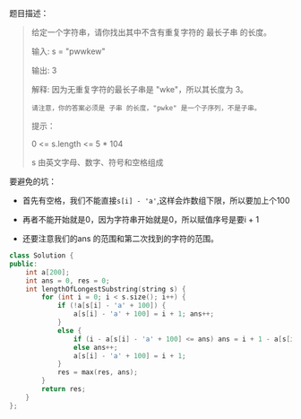 题目描述：

> 给定一个字符串，请你找出其中不含有重复字符的 最长子串 的长度。
>
> 输入: s = "pwwkew"
> 
> 输出: 3
> 
> 解释: 因为无重复字符的最长子串是 "wke"，所以其长度为 3。
>    
>     请注意，你的答案必须是 子串 的长度，"pwke" 是一个子序列，不是子串。
>
> 提示：
> 
> 0 <= s.length <= 5 * 104
> 
> s 由英文字母、数字、符号和空格组成

要避免的坑：

* 首先有空格，我们不能直接`s[i] - 'a'`,这样会炸数组下限，所以要加上个100

* 再者不能开始就是0，因为字符串开始就是0，所以赋值序号是要i + 1

* 还要注意我们的ans 的范围和第二次找到的字符的范围。


```cpp
class Solution {
public:
    int a[200];
    int ans = 0, res = 0;
    int lengthOfLongestSubstring(string s) {
        for (int i = 0; i < s.size(); i++) {
            if (!a[s[i] - 'a' + 100]) {
                a[s[i] - 'a' + 100] = i + 1; ans++;
            }
            else {
                if (i - a[s[i] - 'a' + 100] <= ans) ans = i + 1 - a[s[i] - 'a' + 100];
                else ans++;
                a[s[i] - 'a' + 100] = i + 1;
            }
            res = max(res, ans);
        }
        return res;
    }
};
```
